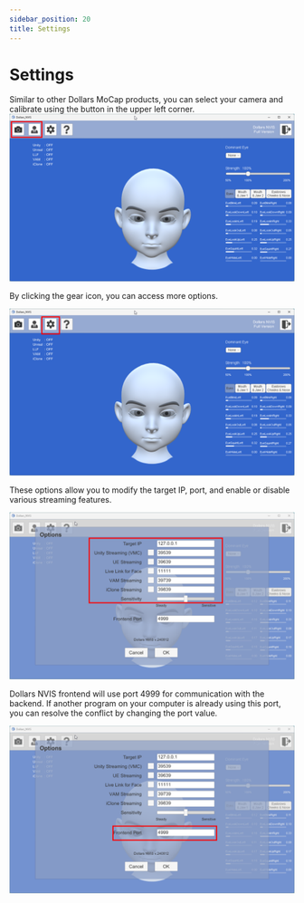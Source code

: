 ```yaml
---
sidebar_position: 20
title: Settings
---
```


# Settings

Similar to other Dollars MoCap products, you can select your camera and calibrate using the button in the upper left corner. 
![](../img/2024_08_13_17_58_57-Dollars_NVIS2.png)

By clicking the gear icon, you can access more options. 

![](../img/2024_08_13_17_58_57-Dollars_NVIS.png)

These options allow you to modify the target IP, port, and enable or disable various streaming features.

![](../img/2024_08_13_17_56_48-Dollars_NVIS.png)

Dollars NVIS frontend will use port 4999 for communication with the backend. If another program on your computer is already using this port, you can resolve the conflict by changing the port value.

![](../img/2024_08_13_17_56_482.png)


